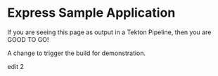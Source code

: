 # Express Sample Application

If you are seeing this page as output in a Tekton Pipeline, then you are GOOD TO GO!

A change to trigger the build for demonstration.


edit 2
